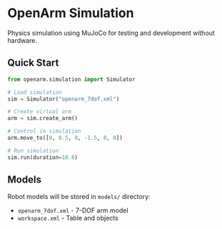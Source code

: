 # OpenArm Simulation

Physics simulation using MuJoCo for testing and development without hardware.

## Quick Start

```python
from openarm.simulation import Simulator

# Load simulation
sim = Simulator("openarm_7dof.xml")

# Create virtual arm
arm = sim.create_arm()

# Control in simulation
arm.move_to([0, 0.5, 0, -1.5, 0, 0])

# Run simulation
sim.run(duration=10.0)
```

## Models

Robot models will be stored in `models/` directory:
- `openarm_7dof.xml` - 7-DOF arm model
- `workspace.xml` - Table and objects
